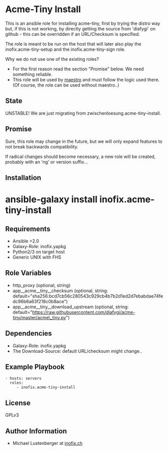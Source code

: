 Acme-Tiny Install
=================

This is an ansible role for installing acme-tiny, first by trying the distro way but, if this is not working, by directly getting the source from 'diafygi' on github - this can be overridden if an URL/Checksum is specified.

The role is meant to be run on the host that will later also play the inofix.acme-tiny-setup and the inofix.acme-tiny-sign role.

Why we do not use one of the existing roles?

* For the first reason read the section "Promise" below. We need something reliable.
* This role will be used by [maestro](https://github.com/inofix/maestro) and must follow the logic used there. (Of course, the role can be used without maestro..)

State
-----

UNSTABLE! We are just migrating from zwischenloesung.acme-tiny-install.

Promise
-------

Sure, this role may change in the future, but we will only expand features to not break backwards compatibility.

If radical changes should become necessary, a new role will be created, probably with an 'ng' or version suffix...

Installation
------------

 # ansible-galaxy install inofix.acme-tiny-install

Requirements
------------

* Ansible >2.0
* Galaxy-Role: inofix.yapkg
* Python2/3 on target host
* Generic UNIX with FHS

Role Variables
--------------

* http\_proxy (optional, string)
* app\_\_acme\_\_tiny\_\_checksum (optional, string: default="sha256:bcd7cb56c280543c929cb4b7b2d1ed2d7ebabdae74fedc96b6a63f218c0b8ace")
* app\_\_acme\_\_tiny\_\_download\_upstream (optional, string: default="https://raw.githubusercontent.com/diafygi/acme-tiny/master/acme\_tiny.py")

Dependencies
------------

* Galaxy-Role: inofix.yapkg
* The Download-Source: default URL/checksum might change..

Example Playbook
----------------

    - hosts: servers
      roles:
         - inofix.acme-tiny-install

License
-------

GPLv3

Author Information
------------------

* Michael Lustenberger at [inofix.ch](http://www.inofix.ch)

